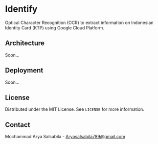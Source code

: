 # Identify

Optical Character Recognition (OCR) to extract information on Indonesian Identity Card (KTP) using Google Cloud Platform.

## Architecture

Soon...

## Deployment

Soon...

## License

Distributed under the MIT License. See `LICENSE` for more information.

## Contact

Mochammad Arya Salsabila - Aryasalsabila789@gmail.com